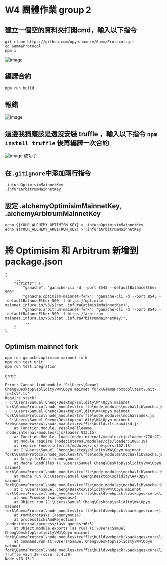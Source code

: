 # W4 團體作業 group 2
## 建立一個空的資料夾打開cmd，輸入以下指令
```
git clone https://github.com/opynfinance/GammaProtocol.git
cd GammaProtocol
npm i
```
![image](https://user-images.githubusercontent.com/70627447/149634868-03fcd970-89d4-4f41-b0b9-ff9aa19f9264.png)
## 編譯合約
```
npm run build
```
## 報錯
![image](https://user-images.githubusercontent.com/70627447/149634894-d280e731-afb8-4346-a9cd-448c9a875bb3.png)
## 這邊我猜應該是還沒安裝 truffle ，輸入以下指令 `npm install truffle` 後再編譯一次合約
![image](https://user-images.githubusercontent.com/70627447/149634957-23cdc44a-b703-4275-8295-63afc6569c88.png)
成功了

## 在`.gitignore`中添加兩行指令
```
.infuraOptimisimMainnetKey
.infuraArbitrumMainnetKey
```
## 設定 .alchemyOptimisimMainnetKey, .alchemyArbitrumMainnetKey
```
echo ${YOUR_ALCHEMY_OPTIMISM_KEY} > .infuraOptimisimMainnetKey
echo ${YOUR_ALCHEMY_ARBITRUM_KEY} > .infuraArbitrumMainnetKey
```

# 將 Optimisim 和 Arbitrum 新增到 package.json
```
{
    ...
    "scripts": {
        "ganache": "ganache-cli -d --port 8545 --defaultBalanceEther 500",
        "ganache:optimism-mainnet-fork": "ganache-cli -d --port 8545 --defaultBalanceEther 500 -f https://optimism-mainnet.infura.io/v3/$(cat .infuraOptimisimMainnetKey)",
        "ganache:arbitrum-mainnet-fork": "ganache-cli -d --port 8545 --defaultBalanceEther 500 -f https://arbitrum-mainnet.infura.io/v3/$(cat .infuraArbitrumMainnetKey)",
        ...
    }
}
```
## Optimism mainnet fork
```
npm run ganache:optimism-mainnet-fork
npm run test:unit
npm run test:inegration
```
error:
```
Error: Cannot find module 'C:\Users\Samuel Cheng\Desktop\solidity\W4\Opyn mainnet fork\GammaProtocol\test\unit-tests\*.ts'
Require stack:
- C:\Users\Samuel Cheng\Desktop\solidity\W4\Opyn mainnet fork\GammaProtocol\node_modules\truffle\node_modules\mocha\lib\mocha.js
- C:\Users\Samuel Cheng\Desktop\solidity\W4\Opyn mainnet fork\GammaProtocol\node_modules\truffle\node_modules\mocha\index.js
- C:\Users\Samuel Cheng\Desktop\solidity\W4\Opyn mainnet fork\GammaProtocol\node_modules\truffle\build\cli.bundled.js
    at Function.Module._resolveFilename (node:internal/modules/cjs/loader:933:15)
    at Function.Module._load (node:internal/modules/cjs/loader:778:27)
    at Module.require (node:internal/modules/cjs/loader:1005:19)
    at require (node:internal/modules/cjs/helpers:102:18)
    at C:\Users\Samuel Cheng\Desktop\solidity\W4\Opyn mainnet fork\GammaProtocol\node_modules\truffle\node_modules\mocha\lib\mocha.js:390:36
    at Array.forEach (<anonymous>)
    at Mocha.loadFiles (C:\Users\Samuel Cheng\Desktop\solidity\W4\Opyn mainnet fork\GammaProtocol\node_modules\truffle\node_modules\mocha\lib\mocha.js:387:14)
    at Mocha.run (C:\Users\Samuel Cheng\Desktop\solidity\W4\Opyn mainnet fork\GammaProtocol\node_modules\truffle\node_modules\mocha\lib\mocha.js:961:10)
    at C:\Users\Samuel Cheng\Desktop\solidity\W4\Opyn mainnet fork\GammaProtocol\node_modules\truffle\build\webpack:\packages\core\lib\testing\Test.js:157:1
    at new Promise (<anonymous>)
    at Object.run (C:\Users\Samuel Cheng\Desktop\solidity\W4\Opyn mainnet fork\GammaProtocol\node_modules\truffle\build\webpack:\packages\core\lib\testing\Test.js:156:1)
    at runMicrotasks (<anonymous>)
    at processTicksAndRejections (node:internal/process/task_queues:96:5)
    at Object.module.exports [as run] (C:\Users\Samuel Cheng\Desktop\solidity\W4\Opyn mainnet fork\GammaProtocol\node_modules\truffle\build\webpack:\packages\core\lib\commands\test\run.js:56:1)
    at Command.run (C:\Users\Samuel Cheng\Desktop\solidity\W4\Opyn mainnet fork\GammaProtocol\node_modules\truffle\build\webpack:\packages\core\lib\command.js:189:1)
Truffle v5.4.29 (core: 5.4.29)
Node v16.13.1
```







